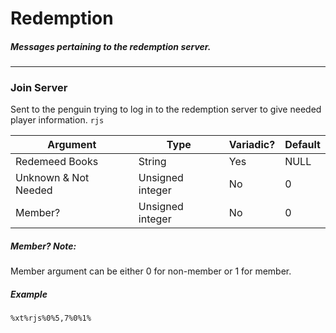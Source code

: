 # Redemption
##### Messages pertaining to the redemption server.
---
### Join Server
Sent to the penguin trying to log in to the redemption server to give needed player information. `rjs`

|Argument|Type|Variadic?|Default
|---|---|---|---
|Redemeed Books|String|Yes|NULL
|Unknown & Not Needed|Unsigned integer|No|0
|Member?|Unsigned integer|No|0
##### Member? Note:
Member argument can be either 0 for non-member or 1 for member.
##### Example
`%xt%rjs%0%5,7%0%1%`
